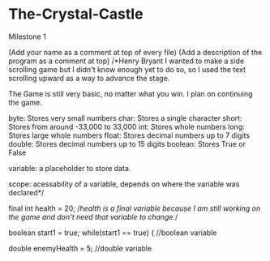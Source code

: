 # The-Crystal-Castle

Milestone 1

(Add your name as a comment at top of every file)
(Add a description of the program as a comment at top)
/*Henry Bryant
I wanted to make a side scrolling game but I 
didn't know enough yet to do so, so I used the 
text scrolling upward as a way to advance the stage.

The Game is still very basic, no matter what you win.
I plan on continuing the game.

byte: Stores very small numbers
char: Stores a single character
short: Stores from around -33,000 to 33,000 
int: Stores whole numbers
long: Stores large whole numbers
float: Stores decimal numbers up to 7 digits
double: Stores decimal numbers up to 15 digits
boolean: Stores True or False

variable: a placeholder to store data.

scope: acessability of a variable, depends on where 
the variable was declared*/

final int health = 20;
/*health is a final variable because I am still 
working on the game and don't need that variable to change.*/

boolean start1 = true;
		while(start1 == true) {
   //boolean variable
   
   
  double enemyHealth = 5;
//double variable
